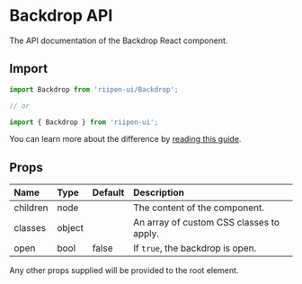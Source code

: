 <!--- This documentation is automatically generated, do not try to edit it. -->

# Backdrop API

<p class="description">The API documentation of the Backdrop React component.</p>

## Import

```js
import Backdrop from 'riipen-ui/Backdrop';

// or

import { Backdrop } from 'riipen-ui';
```

You can learn more about the difference by [reading this guide](/guides/bundle-size).

## Props

| Name | Type | Default | Description |
|:-----|:-----|:--------|:------------|
| <span class="prop-name">children</span> | <span class="prop-type">node</span> |  | The content of the component. |
| <span class="prop-name">classes</span> | <span class="prop-type">object</span> |  | An array of custom CSS classes to apply. |
| <span class="prop-name">open</span> | <span class="prop-type">bool</span> | <span class="prop-default">false</span> | If `true`, the backdrop is open. |


Any other props supplied will be provided to the root element.